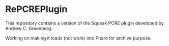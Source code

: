 # RePCREPlugin
This repository contains a version of the Squeak PCRE plugin developed by Andrew C. Greenberg.

Working on making it loads (not work) into Pharo for archive purpose. 
